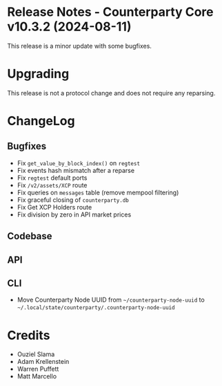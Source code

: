 # Release Notes - Counterparty Core v10.3.2 (2024-08-11)

This release is a minor update with some bugfixes.

# Upgrading

This release is not a protocol change and does not require any reparsing.

# ChangeLog

## Bugfixes

* Fix `get_value_by_block_index()` on `regtest`
* Fix events hash mismatch after a reparse
* Fix `regtest` default ports
* Fix `/v2/assets/XCP` route
* Fix queries on `messages` table (remove mempool filtering)
* Fix graceful closing of `counterparty.db`
* Fix Get XCP Holders route
* Fix division by zero in API market prices

## Codebase

## API

## CLI

* Move Counterparty Node UUID from `~/counterparty-node-uuid` to `~/.local/state/counterparty/.counterparty-node-uuid`

# Credits

* Ouziel Slama
* Adam Krellenstein
* Warren Puffett
* Matt Marcello